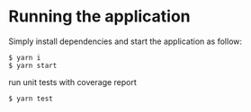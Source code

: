 # Running the application
Simply install dependencies and start the application as follow:
```
$ yarn i 
$ yarn start 
```

run unit tests with coverage report

```
$ yarn test
```

